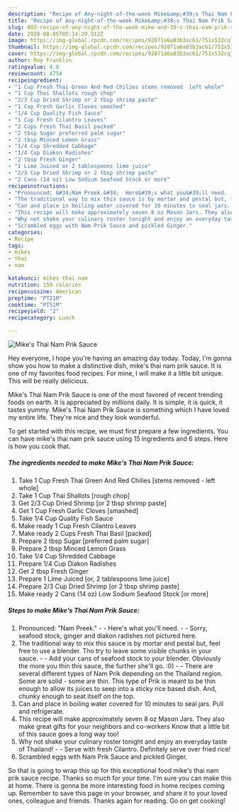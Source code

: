 ```yaml
---
description: "Recipe of Any-night-of-the-week Mike&amp;#39;s Thai Nam Prik Sauce"
title: "Recipe of Any-night-of-the-week Mike&amp;#39;s Thai Nam Prik Sauce"
slug: 803-recipe-of-any-night-of-the-week-mike-and-39-s-thai-nam-prik-sauce
date: 2020-08-05T05:14:29.912Z
image: https://img-global.cpcdn.com/recipes/92071a6a03b3ac61/751x532cq70/mikes-thai-nam-prik-sauce-recipe-main-photo.jpg
thumbnail: https://img-global.cpcdn.com/recipes/92071a6a03b3ac61/751x532cq70/mikes-thai-nam-prik-sauce-recipe-main-photo.jpg
cover: https://img-global.cpcdn.com/recipes/92071a6a03b3ac61/751x532cq70/mikes-thai-nam-prik-sauce-recipe-main-photo.jpg
author: Roy Franklin
ratingvalue: 4.8
reviewcount: 4754
recipeingredient:
- "1 Cup Fresh Thai Green And Red Chilies stems removed  left whole"
- "1 Cup Thai Shallots rough chop"
- "2/3 Cup Dried Shrimp or 2 tbsp shrimp paste"
- "1 Cup Fresh Garlic Cloves smashed"
- "1/4 Cup Quality Fish Sauce"
- "1 Cup Fresh Cilantro Leaves"
- "2 Cups Fresh Thai Basil packed"
- "2 tbsp Sugar preferred palm sugar"
- "2 tbsp Minced Lemon Grass"
- "1/4 Cup Shredded Cabbage"
- "1/4 Cup Diakon Radishes"
- "2 tbsp Fresh Ginger"
- "1 Lime Juiced or 2 tablespoons lime juice"
- "2/3 Cup Dried Shrimp or 2 tbsp shrimp paste"
- "2 Cans (14 oz) Low Sodium Seafood Stock or more"
recipeinstructions:
- "Pronounced: &#34;Nam Preek.&#34;  Here&#39;s what you&#39;ll need.   Sorry, seafood stock, ginger and diakon radishes not pictured here."
- "The traditional way to mix this sauce is by mortar and pestal but, feel free to use a blender. Tho try to leave some visible chunks in your sauce.   Add your cans of seafood stock to your blender. Obviously the more you thin this sauce, the further she&#39;ll go. :0)  There are several different types of Nam Prik depending on the Thailand region. Some are solid - some are thin. This type of Prik is meant to be thin enough to allow its juices to seep into a sticky rice based dish. And, chunky enough to seat itself on the top."
- "Can and place in boiling water covered for 10 minutes to seal jars. Pull and refrigerate."
- "This recipe will make approximately seven 8 oz Mason Jars. They also make great gifts for your neighbors and co-workers Know that a little bit of this sauce goes a long way too!"
- "Why not shake your culinary roster tonight and enjoy an everyday taste of Thailand!   Serve with fresh Cilantro. Definitely serve over fried rice!"
- "Scrambled eggs with Nam Prik Sauce and pickled Ginger."
categories:
- Recipe
tags:
- mikes
- thai
- nam

katakunci: mikes thai nam 
nutrition: 159 calories
recipecuisine: American
preptime: "PT21M"
cooktime: "PT51M"
recipeyield: "2"
recipecategory: Lunch

---
```



![Mike&#39;s Thai Nam Prik Sauce](https://img-global.cpcdn.com/recipes/92071a6a03b3ac61/751x532cq70/mikes-thai-nam-prik-sauce-recipe-main-photo.jpg)

Hey everyone, I hope you're having an amazing day today. Today, I'm gonna show you how to make a distinctive dish, mike&#39;s thai nam prik sauce. It is one of my favorites food recipes. For mine, I will make it a little bit unique. This will be really delicious.

Mike&#39;s Thai Nam Prik Sauce is one of the most favored of recent trending foods on earth. It is appreciated by millions daily. It is simple, it is quick, it tastes yummy. Mike&#39;s Thai Nam Prik Sauce is something which I have loved my entire life. They're nice and they look wonderful.




To get started with this recipe, we must first prepare a few ingredients. You can have mike&#39;s thai nam prik sauce using 15 ingredients and 6 steps. Here is how you cook that.

<!--inarticleads1-->

##### The ingredients needed to make Mike&#39;s Thai Nam Prik Sauce:

1. Take 1 Cup Fresh Thai Green And Red Chilies [stems removed - left whole]
1. Take 1 Cup Thai Shallots [rough chop]
1. Get 2/3 Cup Dried Shrimp [or 2 tbsp shrimp paste]
1. Get 1 Cup Fresh Garlic Cloves [smashed]
1. Take 1/4 Cup Quality Fish Sauce
1. Make ready 1 Cup Fresh Cilantro Leaves
1. Make ready 2 Cups Fresh Thai Basil [packed]
1. Prepare 2 tbsp Sugar [preferred palm sugar]
1. Prepare 2 tbsp Minced Lemon Grass
1. Take 1/4 Cup Shredded Cabbage
1. Prepare 1/4 Cup Diakon Radishes
1. Get 2 tbsp Fresh Ginger
1. Prepare 1 Lime Juiced [or, 2 tablespoons lime juice]
1. Prepare 2/3 Cup Dried Shrimp [or 2 tbsp shrimp paste]
1. Make ready 2 Cans (14 oz) Low Sodium Seafood Stock [or more]




<!--inarticleads2-->

##### Steps to make Mike&#39;s Thai Nam Prik Sauce:

1. Pronounced: &#34;Nam Preek.&#34; -  - Here&#39;s what you&#39;ll need.  -  - Sorry, seafood stock, ginger and diakon radishes not pictured here.
1. The traditional way to mix this sauce is by mortar and pestal but, feel free to use a blender. Tho try to leave some visible chunks in your sauce.  -  - Add your cans of seafood stock to your blender. Obviously the more you thin this sauce, the further she&#39;ll go. :0) -  - There are several different types of Nam Prik depending on the Thailand region. Some are solid - some are thin. This type of Prik is meant to be thin enough to allow its juices to seep into a sticky rice based dish. And, chunky enough to seat itself on the top.
1. Can and place in boiling water covered for 10 minutes to seal jars. Pull and refrigerate.
1. This recipe will make approximately seven 8 oz Mason Jars. They also make great gifts for your neighbors and co-workers Know that a little bit of this sauce goes a long way too!
1. Why not shake your culinary roster tonight and enjoy an everyday taste of Thailand!  -  - Serve with fresh Cilantro. Definitely serve over fried rice!
1. Scrambled eggs with Nam Prik Sauce and pickled Ginger.




So that is going to wrap this up for this exceptional food mike&#39;s thai nam prik sauce recipe. Thanks so much for your time. I'm sure you can make this at home. There is gonna be more interesting food in home recipes coming up. Remember to save this page in your browser, and share it to your loved ones, colleague and friends. Thanks again for reading. Go on get cooking!
